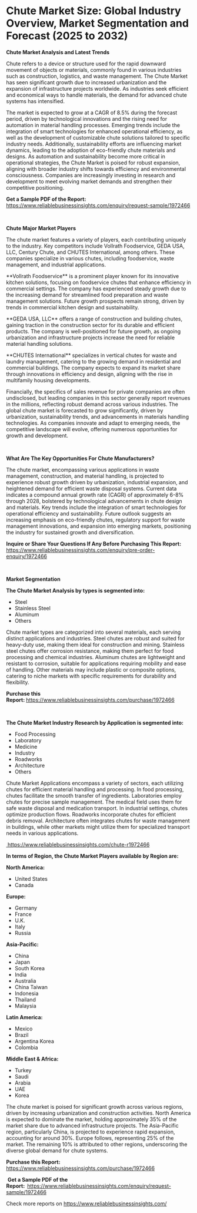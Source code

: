 <p><h1>Chute Market Size: Global Industry Overview, Market Segmentation and Forecast (2025 to 2032)</h1></p><p><strong>Chute Market Analysis and Latest Trends</strong></p>
<p><p>Chute refers to a device or structure used for the rapid downward movement of objects or materials, commonly found in various industries such as construction, logistics, and waste management. The Chute Market has seen significant growth due to increased urbanization and the expansion of infrastructure projects worldwide. As industries seek efficient and economical ways to handle materials, the demand for advanced chute systems has intensified. </p><p>The market is expected to grow at a CAGR of 8.5% during the forecast period, driven by technological innovations and the rising need for automation in material handling processes. Emerging trends include the integration of smart technologies for enhanced operational efficiency, as well as the development of customizable chute solutions tailored to specific industry needs. Additionally, sustainability efforts are influencing market dynamics, leading to the adoption of eco-friendly chute materials and designs. As automation and sustainability become more critical in operational strategies, the Chute Market is poised for robust expansion, aligning with broader industry shifts towards efficiency and environmental consciousness. Companies are increasingly investing in research and development to meet evolving market demands and strengthen their competitive positioning.</p></p>
<p><strong>Get a Sample PDF of the Report:&nbsp;</strong> <a href="https://www.reliablebusinessinsights.com/enquiry/request-sample/1972466?utm_campaign=2534&utm_medium=2&utm_source=Github&utm_content=ia&utm_term=10042025&utm_id=chute">https://www.reliablebusinessinsights.com/enquiry/request-sample/1972466</a></p>
<p>&nbsp;</p>
<p><strong>Chute Major Market Players</strong></p>
<p><p>The chute market features a variety of players, each contributing uniquely to the industry. Key competitors include Vollrath Foodservice, GEDA USA, LLC, Century Chute, and CHUTES International, among others. These companies specialize in various chutes, including foodservice, waste management, and industrial applications.</p><p>**Vollrath Foodservice** is a prominent player known for its innovative kitchen solutions, focusing on foodservice chutes that enhance efficiency in commercial settings. The company has experienced steady growth due to the increasing demand for streamlined food preparation and waste management solutions. Future growth prospects remain strong, driven by trends in commercial kitchen design and sustainability.</p><p>**GEDA USA, LLC** offers a range of construction and building chutes, gaining traction in the construction sector for its durable and efficient products. The company is well-positioned for future growth, as ongoing urbanization and infrastructure projects increase the need for reliable material handling solutions.</p><p>**CHUTES International** specializes in vertical chutes for waste and laundry management, catering to the growing demand in residential and commercial buildings. The company expects to expand its market share through innovations in efficiency and design, aligning with the rise in multifamily housing developments.</p><p>Financially, the specifics of sales revenue for private companies are often undisclosed, but leading companies in this sector generally report revenues in the millions, reflecting robust demand across various industries. The global chute market is forecasted to grow significantly, driven by urbanization, sustainability trends, and advancements in materials handling technologies. As companies innovate and adapt to emerging needs, the competitive landscape will evolve, offering numerous opportunities for growth and development.</p></p>
<p>&nbsp;</p>
<p><strong>What Are The Key Opportunities For Chute Manufacturers?</strong></p>
<p><p>The chute market, encompassing various applications in waste management, construction, and material handling, is projected to experience robust growth driven by urbanization, industrial expansion, and heightened demand for efficient waste disposal systems. Current data indicates a compound annual growth rate (CAGR) of approximately 6-8% through 2028, bolstered by technological advancements in chute design and materials. Key trends include the integration of smart technologies for operational efficiency and sustainability. Future outlook suggests an increasing emphasis on eco-friendly chutes, regulatory support for waste management innovations, and expansion into emerging markets, positioning the industry for sustained growth and diversification.</p></p>
<p><strong>Inquire or Share Your Questions If Any Before Purchasing This Report:</strong> <a href="https://www.reliablebusinessinsights.com/enquiry/pre-order-enquiry/1972466?utm_campaign=2534&utm_medium=2&utm_source=Github&utm_content=ia&utm_term=10042025&utm_id=chute">https://www.reliablebusinessinsights.com/enquiry/pre-order-enquiry/1972466</a></p>
<p>&nbsp;</p>
<p><strong>Market Segmentation</strong></p>
<p><strong>The Chute Market Analysis by types is segmented into:</strong></p>
<p><ul><li>Steel</li><li>Stainless Steel</li><li>Aluminum</li><li>Others</li></ul></p>
<p><p>Chute market types are categorized into several materials, each serving distinct applications and industries. Steel chutes are robust and suited for heavy-duty use, making them ideal for construction and mining. Stainless steel chutes offer corrosion resistance, making them perfect for food processing and chemical industries. Aluminum chutes are lightweight and resistant to corrosion, suitable for applications requiring mobility and ease of handling. Other materials may include plastic or composite options, catering to niche markets with specific requirements for durability and flexibility.</p></p>
<p><strong>Purchase this Report:&nbsp;</strong><a href="https://www.reliablebusinessinsights.com/purchase/1972466?utm_campaign=2534&utm_medium=2&utm_source=Github&utm_content=ia&utm_term=10042025&utm_id=chute">https://www.reliablebusinessinsights.com/purchase/1972466</a></p>
<p>&nbsp;</p>
<p><strong>The Chute Market Industry Research by Application is segmented into:</strong></p>
<p><ul><li>Food Processing</li><li>Laboratory</li><li>Medicine</li><li>Industry</li><li>Roadworks</li><li>Architecture</li><li>Others</li></ul></p>
<p><p>Chute Market Applications encompass a variety of sectors, each utilizing chutes for efficient material handling and processing. In food processing, chutes facilitate the smooth transfer of ingredients. Laboratories employ chutes for precise sample management. The medical field uses them for safe waste disposal and medication transport. In industrial settings, chutes optimize production flows. Roadworks incorporate chutes for efficient debris removal. Architecture often integrates chutes for waste management in buildings, while other markets might utilize them for specialized transport needs in various applications.</p></p>
<p><a href="https://www.reliablebusinessinsights.com/chute-r1972466?utm_campaign=2534&utm_medium=2&utm_source=Github&utm_content=ia&utm_term=10042025&utm_id=chute">&nbsp;https://www.reliablebusinessinsights.com/chute-r1972466</a></p>
<p><strong>In terms of Region, the Chute Market Players available by Region are:</strong></p>
<p>
    <p> <strong> North America: </strong>
        <ul>
            <li>United States</li>
            <li>Canada</li>
        </ul>
        </p> 
    <p> <strong> Europe: </strong>
        <ul>
            <li>Germany</li>
            <li>France</li>
            <li>U.K.</li>
            <li>Italy</li>
            <li>Russia</li>
        </ul>
        </p> 
    <p> <strong> Asia-Pacific: </strong>
        <ul>
            <li>China</li>
            <li>Japan</li>
            <li>South Korea</li>
            <li>India</li>
            <li>Australia</li>
            <li>China Taiwan</li>
            <li>Indonesia</li>
            <li>Thailand</li>
            <li>Malaysia</li>
        </ul>
        </p> 
    <p> <strong> Latin America: </strong>
        <ul>
            <li>Mexico</li>
            <li>Brazil</li>
            <li>Argentina Korea</li>
            <li>Colombia</li>
        </ul>
        </p> 
    <p> <strong> Middle East & Africa: </strong>
        <ul>
            <li>Turkey</li>
            <li>Saudi</li>
            <li>Arabia</li>
            <li>UAE</li>
            <li>Korea</li>
        </ul>
    </p>
    </p>
<p><p>The chute market is poised for significant growth across various regions, driven by increasing urbanization and construction activities. North America is expected to dominate the market, holding approximately 35% of the market share due to advanced infrastructure projects. The Asia-Pacific region, particularly China, is projected to experience rapid expansion, accounting for around 30%. Europe follows, representing 25% of the market. The remaining 10% is attributed to other regions, underscoring the diverse global demand for chute systems.</p></p>
<p><strong>Purchase this Report: </strong><a href="https://www.reliablebusinessinsights.com/purchase/1972466?utm_campaign=2534&utm_medium=2&utm_source=Github&utm_content=ia&utm_term=10042025&utm_id=chute">https://www.reliablebusinessinsights.com/purchase/1972466</a></p>
<p>&nbsp;<strong>Get a Sample PDF of the Report:&nbsp;&nbsp;</strong><a href="https://www.reliablebusinessinsights.com/enquiry/request-sample/1972466?utm_campaign=2534&utm_medium=2&utm_source=Github&utm_content=ia&utm_term=10042025&utm_id=chute">https://www.reliablebusinessinsights.com/enquiry/request-sample/1972466</a></p>
<p><strong></strong></p>
<p>Check more reports on <a href="https://www.reliablebusinessinsights.com/?utm_campaign=2534&utm_medium=2&utm_source=Github&utm_content=ia&utm_term=10042025&utm_id=chute">https://www.reliablebusinessinsights.com/</a></p>